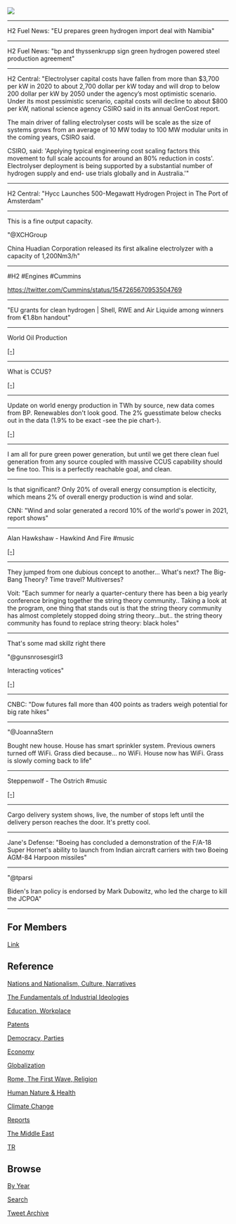 <img src="https://drive.google.com/uc?export=view&id=1B2wf9R7AMH1d7Vw6e2mucLbIQ5NSjir7"/>

---

H2 Fuel News: "EU prepares green hydrogen import deal with Namibia"

---

H2 Fuel News: "bp and thyssenkrupp sign green hydrogen powered steel
production agreement"

---

H2 Central: "Electrolyser capital costs have fallen from more than
$3,700 per kW in 2020 to about 2,700 dollar per kW today and will drop
to below 200 dollar per kW by 2050 under the agency’s most optimistic
scenario. Under its most pessimistic scenario, capital costs will
decline to about $800 per kW, national science agency CSIRO said in
its annual GenCost report.

The main driver of falling electrolyser costs will be scale as the
size of systems grows from an average of 10 MW today to 100 MW modular
units in the coming years, CSIRO said.

CSIRO, said: 'Applying typical engineering cost scaling factors this
movement to full scale accounts for around an 80% reduction in
costs'. Electrolyser deployment is being supported by a substantial
number of hydrogen supply and end- use trials globally and in
Australia.'"

---

H2 Central: "Hycc Launches 500-Megawatt Hydrogen Project in The Port
of Amsterdam"

---

This is a fine output capacity.

"@XCHGroup

China Huadian Corporation released its first alkaline electrolyzer
with a capacity of 1,200Nm3/h"

---

\#H2 \#Engines \#Cummins

https://twitter.com/Cummins/status/1547265670953504769

---

"EU grants for clean hydrogen | Shell, RWE and Air Liquide among
winners from €1.8bn handout"

---

World Oil Production

[[-]](2019/05/energstats.html#wordoil)

---

What is CCUS?

[[-]](https://youtu.be/HSvWrjviqZM?t=73)

---

Update on world energy production in TWh by source, new data comes
from BP. Renewables don't look good. The 2% guesstimate below checks
out in the data (1.9% to be exact -see the pie chart-).

[[-]](2019/05/energstats.html#sources)

---

I am all for pure green power generation, but until we get there clean
fuel generation from any source coupled with massive CCUS capability
should be fine too. This is a perfectly reachable goal, and clean.

---

Is that significant? Only 20% of overall energy consumption is
electicity, which means 2% of overall energy production is wind and
solar.

CNN: "Wind and solar generated a record 10% of the world's power in
2021, report shows"

---

Alan Hawkshaw - Hawkind And Fire \#music

[[-]](https://youtu.be/82BRAlgbq7c)

---

They jumped from one dubious concept to another... What's next? The
Big-Bang Theory? Time travel? Multiverses?

Voit: "Each summer for nearly a quarter-century there has been a big
yearly conference bringing together the string theory community..
Taking a look at the program, one thing that stands out is that the
string theory community has almost completely stopped doing string
theory...but.. the string theory community has found to replace string
theory: black holes"

---

That's some mad skillz right there

"@gunsnrosesgirl3

Interacting votices"

[[-]](https://twitter.com/gunsnrosesgirl3/status/1547304871753400321)

---

CNBC: "Dow futures fall more than 400 points as traders weigh potential for
big rate hikes"

---

"@JoannaStern

Bought new house. House has smart sprinkler system. Previous owners
turned off WiFi. Grass died because… no WiFi. House now has
WiFi. Grass is slowly coming back to life"

---

Steppenwolf - The Ostrich \#music

[[-]](https://youtu.be/XNO37aFAfkg)

---

Cargo delivery system shows, live, the number of stops left until the
delivery person reaches the door. It's pretty cool.

---

Jane's Defense: "Boeing has concluded a demonstration of the F/A-18
Super Hornet's ability to launch from Indian aircraft carriers with
two Boeing AGM-84 Harpoon missiles"

---

"@tparsi

Biden's Iran policy is endorsed by Mark Dubowitz, who led the charge
to kill the JCPOA"

---

## For Members

[Link](https://thirdwave-members.herokuapp.com)

## Reference

[Nations and Nationalism, Culture, Narratives](2013/02/nations-and-nationalism.html)

[The Fundamentals of Industrial Ideologies](2011/04/fundamentals-of-industrial-ideologies.html)

[Education, Workplace](2017/09/education-workplace.html)

[Patents](2018/09/patents.html)

[Democracy, Parties](2016/11/democracy.html)

[Economy](2018/05/economy.html)

[Globalization](2018/09/globalization.html)

[Rome, The First Wave, Religion](2017/12/rome.html)

[Human Nature & Health](2020/07/human-nature.html)

[Climate Change](2018/12/climate.html)

[Reports](2019/05/reports.html)

[The Middle East](2019/07/middleeast.html)

[TR](../tr)

## Browse

[By Year](years.html)

[Search](search.html)

[Tweet Archive](tweets/index.html)
